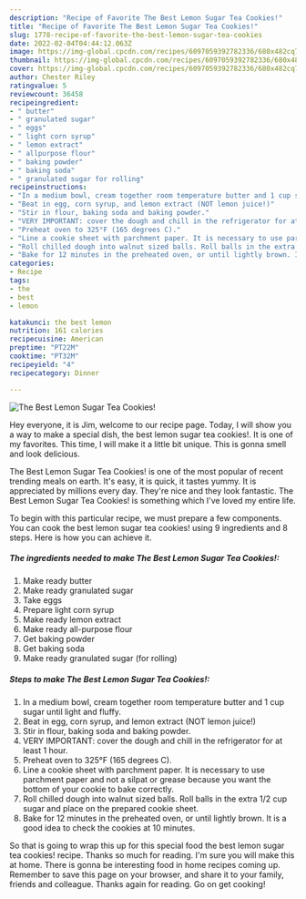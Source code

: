 ```yaml
---
description: "Recipe of Favorite The Best Lemon Sugar Tea Cookies!"
title: "Recipe of Favorite The Best Lemon Sugar Tea Cookies!"
slug: 1778-recipe-of-favorite-the-best-lemon-sugar-tea-cookies
date: 2022-02-04T04:44:12.063Z
image: https://img-global.cpcdn.com/recipes/6097059392782336/680x482cq70/the-best-lemon-sugar-tea-cookies-recipe-main-photo.jpg
thumbnail: https://img-global.cpcdn.com/recipes/6097059392782336/680x482cq70/the-best-lemon-sugar-tea-cookies-recipe-main-photo.jpg
cover: https://img-global.cpcdn.com/recipes/6097059392782336/680x482cq70/the-best-lemon-sugar-tea-cookies-recipe-main-photo.jpg
author: Chester Riley
ratingvalue: 5
reviewcount: 36458
recipeingredient:
- " butter"
- " granulated sugar"
- " eggs"
- " light corn syrup"
- " lemon extract"
- " allpurpose flour"
- " baking powder"
- " baking soda"
- " granulated sugar for rolling"
recipeinstructions:
- "In a medium bowl, cream together room temperature butter and 1 cup sugar until light and fluffy."
- "Beat in egg, corn syrup, and lemon extract (NOT lemon juice!)"
- "Stir in flour, baking soda and baking powder."
- "VERY IMPORTANT: cover the dough and chill in the refrigerator for at least 1 hour."
- "Preheat oven to 325°F (165 degrees C)."
- "Line a cookie sheet with parchment paper. It is necessary to use parchment paper and not a silpat or grease because you want the bottom of your cookie to bake correctly."
- "Roll chilled dough into walnut sized balls. Roll balls in the extra 1/2 cup sugar and place on the prepared cookie sheet."
- "Bake for 12 minutes in the preheated oven, or until lightly brown. It is a good idea to check the cookies at 10 minutes."
categories:
- Recipe
tags:
- the
- best
- lemon

katakunci: the best lemon 
nutrition: 161 calories
recipecuisine: American
preptime: "PT22M"
cooktime: "PT32M"
recipeyield: "4"
recipecategory: Dinner

---
```



![The Best Lemon Sugar Tea Cookies!](https://img-global.cpcdn.com/recipes/6097059392782336/680x482cq70/the-best-lemon-sugar-tea-cookies-recipe-main-photo.jpg)

Hey everyone, it is Jim, welcome to our recipe page. Today, I will show you a way to make a special dish, the best lemon sugar tea cookies!. It is one of my favorites. This time, I will make it a little bit unique. This is gonna smell and look delicious.



The Best Lemon Sugar Tea Cookies! is one of the most popular of recent trending meals on earth. It's easy, it is quick, it tastes yummy. It is appreciated by millions every day. They're nice and they look fantastic. The Best Lemon Sugar Tea Cookies! is something which I've loved my entire life.


To begin with this particular recipe, we must prepare a few components. You can cook the best lemon sugar tea cookies! using 9 ingredients and 8 steps. Here is how you can achieve it.

<!--inarticleads1-->

##### The ingredients needed to make The Best Lemon Sugar Tea Cookies!:

1. Make ready  butter
1. Make ready  granulated sugar
1. Take  eggs
1. Prepare  light corn syrup
1. Make ready  lemon extract
1. Make ready  all-purpose flour
1. Get  baking powder
1. Get  baking soda
1. Make ready  granulated sugar (for rolling)




<!--inarticleads2-->

##### Steps to make The Best Lemon Sugar Tea Cookies!:

1. In a medium bowl, cream together room temperature butter and 1 cup sugar until light and fluffy.
1. Beat in egg, corn syrup, and lemon extract (NOT lemon juice!)
1. Stir in flour, baking soda and baking powder.
1. VERY IMPORTANT: cover the dough and chill in the refrigerator for at least 1 hour.
1. Preheat oven to 325°F (165 degrees C).
1. Line a cookie sheet with parchment paper. It is necessary to use parchment paper and not a silpat or grease because you want the bottom of your cookie to bake correctly.
1. Roll chilled dough into walnut sized balls. Roll balls in the extra 1/2 cup sugar and place on the prepared cookie sheet.
1. Bake for 12 minutes in the preheated oven, or until lightly brown. It is a good idea to check the cookies at 10 minutes.




So that is going to wrap this up for this special food the best lemon sugar tea cookies! recipe. Thanks so much for reading. I'm sure you will make this at home. There is gonna be interesting food in home recipes coming up. Remember to save this page on your browser, and share it to your family, friends and colleague. Thanks again for reading. Go on get cooking!
